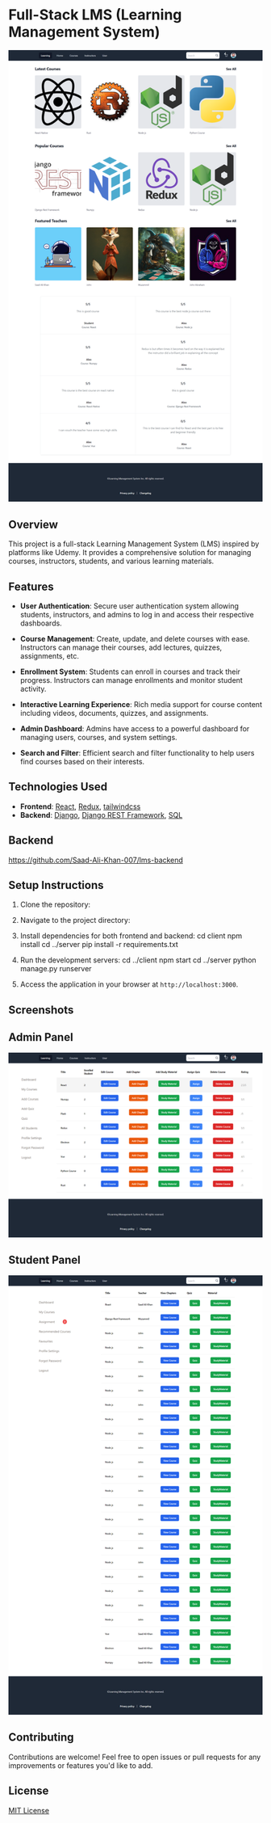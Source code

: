 # Full-Stack LMS (Learning Management System)

![alt text](<FireShot Capture 001 - Home - localhost.png>)

## Overview

This project is a full-stack Learning Management System (LMS) inspired by platforms like Udemy. It provides a comprehensive solution for managing courses, instructors, students, and various learning materials.

## Features

- **User Authentication**: Secure user authentication system allowing students, instructors, and admins to log in and access their respective dashboards.
- **Course Management**: Create, update, and delete courses with ease. Instructors can manage their courses, add lectures, quizzes, assignments, etc.

- **Enrollment System**: Students can enroll in courses and track their progress. Instructors can manage enrollments and monitor student activity.

- **Interactive Learning Experience**: Rich media support for course content including videos, documents, quizzes, and assignments.

- **Admin Dashboard**: Admins have access to a powerful dashboard for managing users, courses, and system settings.

- **Search and Filter**: Efficient search and filter functionality to help users find courses based on their interests.

## Technologies Used

- **Frontend**: [React](https://reactjs.org/), [Redux](https://redux.js.org/), [tailwindcss](https://tailwindcss.com/)
- **Backend**: [Django](https://www.djangoproject.com/), [Django REST Framework](https://www.django-rest-framework.org/), [SQL](Database)

## Backend

https://github.com/Saad-Ali-Khan-007/lms-backend

## Setup Instructions

1. Clone the repository:
2. Navigate to the project directory:
3. Install dependencies for both frontend and backend:
   cd client
   npm install
   cd ../server
   pip install -r requirements.txt
4. Run the development servers:
   cd ../client
   npm start
   cd ../server
   python manage.py runserver

5. Access the application in your browser at `http://localhost:3000`.

## Screenshots

## Admin Panel

![alt text](<FireShot Capture 002 - Teacher Courses - localhost.png>)

## Student Panel

![alt text](<FireShot Capture 003 - Student Courses - localhost.png>)

## Contributing

Contributions are welcome! Feel free to open issues or pull requests for any improvements or features you'd like to add.

## License

[MIT License](LICENSE)
